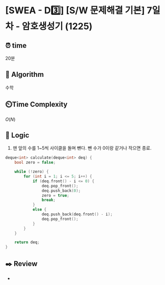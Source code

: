 # [SWEA - D3️⃣] [S/W 문제해결 기본] 7일차 - 암호생성기 (1225)
 
## ⏰  **time**

20분

## :pushpin: **Algorithm**

수학

## ⏲️**Time Complexity**

$O(N)$

## :round_pushpin: **Logic**
1. 맨 앞의 수를 1~5씩 사이클을 돌며 뺸다. 뺀 수가 0이랑 같거나 작으면 종료.
```cpp
deque<int> calculate(deque<int> deq) {
	bool zero = false;

	while (!zero) {
		for (int i = 1; i <= 5; i++) {
			if (deq.front() - i <= 0) {
				deq.pop_front();
				deq.push_back(0);
				zero = true;
				break;
			}
			else {
				deq.push_back(deq.front() - i);
				deq.pop_front();
			}
		}
	}

	return deq;
}
```

## :black_nib: **Review**
- 
